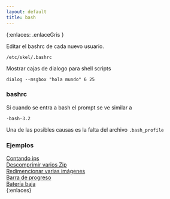 ```yaml
---
layout: default
title: bash
---
```


{:enlaces: .enlaceGris }

Editar el bashrc de cada nuevo usuario.

	/etc/skel/.bashrc

Mostrar cajas de dialogo para shell scripts

	dialog --msgbox "hola mundo" 6 25

### bashrc
Si cuando se entra a bash el prompt se ve similar a

    -bash-3.2

Una de las posibles causas es la falta del archivo `.bash_profile`

### Ejemplos

[Contando ips](/wiki/bash/contandoIp)  
[Descomprimir varios Zip](/wiki/bash/descomprimirZip)  
[Redimencionar varias imágenes](/wiki/bash/redimencionarImagenes)  
[Barra de progreso](/wiki/bash/barraProgreso)  
[Batería baja](/wiki/bash/bateriaBaja)  
{:enlaces} 
